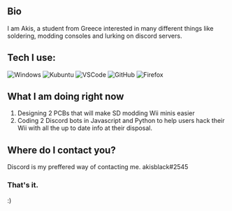 ## Bio

I am Akis, a student from Greece interested in many different things like soldering, modding consoles and lurking on discord servers. 

## Tech I use:


![Windows](https://img.shields.io/badge/Windows%2010-20H2-00a4ef?style=for-the-badge&logo=Windows)
![Kubuntu](https://img.shields.io/badge/Kubuntu-20.10-E95420?style=for-the-badge&logo=Ubuntu)
![VSCode](https://img.shields.io/static/v1?label=VSCode&message=User&style=for-the-badge&color=007ACC&logo=Visual-Studio-Code)
![GitHub](https://img.shields.io/badge/GitHub-akisblack-000000?style=for-the-badge&logo=Github)
![Firefox](https://www.shields.io/badge/Firefox-nightly-FF9500?logo=firefox&style=for-the-badge)

## What I am doing right now

1. Designing 2 PCBs that will make SD modding Wii minis easier
2. Coding 2 Discord bots in Javascript and Python to help users hack their Wii with all the up to date info at their disposal.

## Where do I contact you?

Discord is my preffered way of contacting me. akisblack#2545

### That's it. 

 :)





